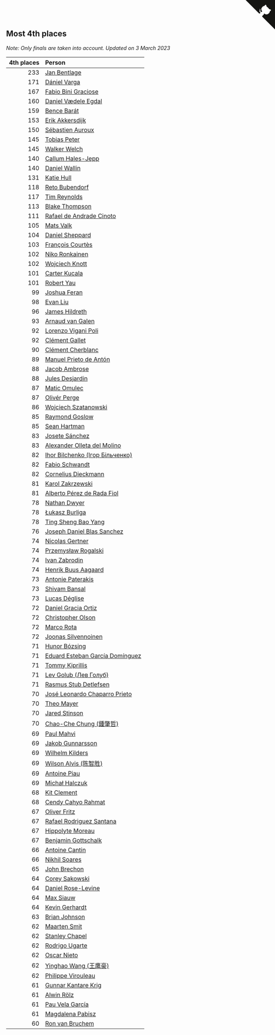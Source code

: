 ## Most 4th places

*Note: Only finals are taken into account.*
*Updated on  3 March 2023*

| 4th places | Person |
| ---: | :--- |
| 233 | [Jan Bentlage](https://www.worldcubeassociation.org/persons/2010BENT01) |
| 171 | [Dániel Varga](https://www.worldcubeassociation.org/persons/2008VARG01) |
| 167 | [Fabio Bini Graciose](https://www.worldcubeassociation.org/persons/2010GRAC02) |
| 160 | [Daniel Vædele Egdal](https://www.worldcubeassociation.org/persons/2013EGDA01) |
| 159 | [Bence Barát](https://www.worldcubeassociation.org/persons/2008BARA01) |
| 153 | [Erik Akkersdijk](https://www.worldcubeassociation.org/persons/2005AKKE01) |
| 150 | [Sébastien Auroux](https://www.worldcubeassociation.org/persons/2008AURO01) |
| 145 | [Tobias Peter](https://www.worldcubeassociation.org/persons/2014PETE03) |
| 145 | [Walker Welch](https://www.worldcubeassociation.org/persons/2011WELC01) |
| 140 | [Callum Hales-Jepp](https://www.worldcubeassociation.org/persons/2012HALE01) |
| 140 | [Daniel Wallin](https://www.worldcubeassociation.org/persons/2013WALL03) |
| 131 | [Katie Hull](https://www.worldcubeassociation.org/persons/2010HULL01) |
| 118 | [Reto Bubendorf](https://www.worldcubeassociation.org/persons/2012BUBE01) |
| 117 | [Tim Reynolds](https://www.worldcubeassociation.org/persons/2005REYN01) |
| 113 | [Blake Thompson](https://www.worldcubeassociation.org/persons/2010THOM03) |
| 111 | [Rafael de Andrade Cinoto](https://www.worldcubeassociation.org/persons/2007CINO01) |
| 105 | [Mats Valk](https://www.worldcubeassociation.org/persons/2007VALK01) |
| 104 | [Daniel Sheppard](https://www.worldcubeassociation.org/persons/2009SHEP01) |
| 103 | [François Courtès](https://www.worldcubeassociation.org/persons/2008COUR01) |
| 102 | [Niko Ronkainen](https://www.worldcubeassociation.org/persons/2010RONK01) |
| 102 | [Wojciech Knott](https://www.worldcubeassociation.org/persons/2011KNOT01) |
| 101 | [Carter Kucala](https://www.worldcubeassociation.org/persons/2015KUCA01) |
| 101 | [Robert Yau](https://www.worldcubeassociation.org/persons/2009YAUR01) |
| 99 | [Joshua Feran](https://www.worldcubeassociation.org/persons/2011FERA01) |
| 98 | [Evan Liu](https://www.worldcubeassociation.org/persons/2009LIUE01) |
| 96 | [James Hildreth](https://www.worldcubeassociation.org/persons/2009HILD01) |
| 93 | [Arnaud van Galen](https://www.worldcubeassociation.org/persons/2006GALE01) |
| 92 | [Lorenzo Vigani Poli](https://www.worldcubeassociation.org/persons/2007POLI01) |
| 92 | [Clément Gallet](https://www.worldcubeassociation.org/persons/2004GALL02) |
| 90 | [Clément Cherblanc](https://www.worldcubeassociation.org/persons/2014CHER05) |
| 89 | [Manuel Prieto de Antón](https://www.worldcubeassociation.org/persons/2015ANTO04) |
| 88 | [Jacob Ambrose](https://www.worldcubeassociation.org/persons/2010AMBR01) |
| 88 | [Jules Desjardin](https://www.worldcubeassociation.org/persons/2010DESJ01) |
| 87 | [Matic Omulec](https://www.worldcubeassociation.org/persons/2010OMUL02) |
| 87 | [Olivér Perge](https://www.worldcubeassociation.org/persons/2007PERG01) |
| 86 | [Wojciech Szatanowski](https://www.worldcubeassociation.org/persons/2011SZAT01) |
| 85 | [Raymond Goslow](https://www.worldcubeassociation.org/persons/2014GOSL01) |
| 85 | [Sean Hartman](https://www.worldcubeassociation.org/persons/2016HART02) |
| 83 | [Josete Sánchez](https://www.worldcubeassociation.org/persons/2015SANC18) |
| 83 | [Alexander Olleta del Molino](https://www.worldcubeassociation.org/persons/2008OLLE01) |
| 82 | [Ihor Bilchenko (Ігор Більченко)](https://www.worldcubeassociation.org/persons/2011BILC01) |
| 82 | [Fabio Schwandt](https://www.worldcubeassociation.org/persons/2014SCHW02) |
| 82 | [Cornelius Dieckmann](https://www.worldcubeassociation.org/persons/2009DIEC01) |
| 81 | [Karol Zakrzewski](https://www.worldcubeassociation.org/persons/2014ZAKR01) |
| 81 | [Alberto Pérez de Rada Fiol](https://www.worldcubeassociation.org/persons/2011FIOL01) |
| 78 | [Nathan Dwyer](https://www.worldcubeassociation.org/persons/2011DWYE02) |
| 78 | [Łukasz Burliga](https://www.worldcubeassociation.org/persons/2013BURL01) |
| 78 | [Ting Sheng Bao Yang](https://www.worldcubeassociation.org/persons/2008BAOY01) |
| 76 | [Joseph Daniel Blas Sanchez](https://www.worldcubeassociation.org/persons/2016SANC08) |
| 74 | [Nicolas Gertner](https://www.worldcubeassociation.org/persons/2013GERT01) |
| 74 | [Przemysław Rogalski](https://www.worldcubeassociation.org/persons/2013ROGA02) |
| 74 | [Ivan Zabrodin](https://www.worldcubeassociation.org/persons/2012ZABR01) |
| 74 | [Henrik Buus Aagaard](https://www.worldcubeassociation.org/persons/2006BUUS01) |
| 73 | [Antonie Paterakis](https://www.worldcubeassociation.org/persons/2012PATE01) |
| 73 | [Shivam Bansal](https://www.worldcubeassociation.org/persons/2011BANS02) |
| 73 | [Lucas Déglise](https://www.worldcubeassociation.org/persons/2015DEGL01) |
| 72 | [Daniel Gracia Ortiz](https://www.worldcubeassociation.org/persons/2009ORTI01) |
| 72 | [Christopher Olson](https://www.worldcubeassociation.org/persons/2009OLSO01) |
| 72 | [Marco Rota](https://www.worldcubeassociation.org/persons/2009ROTA01) |
| 72 | [Joonas Silvennoinen](https://www.worldcubeassociation.org/persons/2016SILV07) |
| 71 | [Hunor Bózsing](https://www.worldcubeassociation.org/persons/2009BOZS01) |
| 71 | [Eduard Esteban García Domínguez](https://www.worldcubeassociation.org/persons/2011EDUA01) |
| 71 | [Tommy Kiprillis](https://www.worldcubeassociation.org/persons/2014KIPR01) |
| 71 | [Lev Golub (Лев Голуб)](https://www.worldcubeassociation.org/persons/2014HOLU01) |
| 71 | [Rasmus Stub Detlefsen](https://www.worldcubeassociation.org/persons/2014DETL01) |
| 70 | [José Leonardo Chaparro Prieto](https://www.worldcubeassociation.org/persons/2011CHAP01) |
| 70 | [Theo Mayer](https://www.worldcubeassociation.org/persons/2012MAYE01) |
| 70 | [Jared Stinson](https://www.worldcubeassociation.org/persons/2014STIN01) |
| 70 | [Chao-Che Chung (鍾肇哲)](https://www.worldcubeassociation.org/persons/2012CHON03) |
| 69 | [Paul Mahvi](https://www.worldcubeassociation.org/persons/2012MAHV01) |
| 69 | [Jakob Gunnarsson](https://www.worldcubeassociation.org/persons/2015GUNN01) |
| 69 | [Wilhelm Kilders](https://www.worldcubeassociation.org/persons/2010KILD02) |
| 69 | [Wilson Alvis (陈智胜)](https://www.worldcubeassociation.org/persons/2011ALVI01) |
| 69 | [Antoine Piau](https://www.worldcubeassociation.org/persons/2008PIAU01) |
| 69 | [Michał Halczuk](https://www.worldcubeassociation.org/persons/2006HALC01) |
| 68 | [Kit Clement](https://www.worldcubeassociation.org/persons/2008CLEM01) |
| 68 | [Cendy Cahyo Rahmat](https://www.worldcubeassociation.org/persons/2010RAHM02) |
| 67 | [Oliver Fritz](https://www.worldcubeassociation.org/persons/2014FRIT02) |
| 67 | [Rafael Rodriguez Santana](https://www.worldcubeassociation.org/persons/2012SANT12) |
| 67 | [Hippolyte Moreau](https://www.worldcubeassociation.org/persons/2008MORE02) |
| 67 | [Benjamin Gottschalk](https://www.worldcubeassociation.org/persons/2016GOTT01) |
| 66 | [Antoine Cantin](https://www.worldcubeassociation.org/persons/2010CANT02) |
| 66 | [Nikhil Soares](https://www.worldcubeassociation.org/persons/2015SOAR01) |
| 65 | [John Brechon](https://www.worldcubeassociation.org/persons/2010BREC01) |
| 64 | [Corey Sakowski](https://www.worldcubeassociation.org/persons/2011SAKO01) |
| 64 | [Daniel Rose-Levine](https://www.worldcubeassociation.org/persons/2015ROSE01) |
| 64 | [Max Siauw](https://www.worldcubeassociation.org/persons/2017SIAU02) |
| 64 | [Kevin Gerhardt](https://www.worldcubeassociation.org/persons/2013GERH01) |
| 63 | [Brian Johnson](https://www.worldcubeassociation.org/persons/2013JOHN10) |
| 62 | [Maarten Smit](https://www.worldcubeassociation.org/persons/2008SMIT04) |
| 62 | [Stanley Chapel](https://www.worldcubeassociation.org/persons/2016CHAP04) |
| 62 | [Rodrigo Ugarte](https://www.worldcubeassociation.org/persons/2015UGAR01) |
| 62 | [Oscar Nieto](https://www.worldcubeassociation.org/persons/2014NIET03) |
| 62 | [Yinghao Wang (王鹰豪)](https://www.worldcubeassociation.org/persons/2010WANG07) |
| 62 | [Philippe Virouleau](https://www.worldcubeassociation.org/persons/2008VIRO01) |
| 61 | [Gunnar Kantare Krig](https://www.worldcubeassociation.org/persons/2004KRIG01) |
| 61 | [Alwin Rölz](https://www.worldcubeassociation.org/persons/2016ROLZ01) |
| 61 | [Pau Vela García](https://www.worldcubeassociation.org/persons/2009GARC04) |
| 61 | [Magdalena Pabisz](https://www.worldcubeassociation.org/persons/2017PABI01) |
| 60 | [Ron van Bruchem](https://www.worldcubeassociation.org/persons/2003BRUC01) |


<a href="https://github.com/jonatanklosko/wca_statistics" class="github-corner" aria-label="View source on Github"><svg width="80" height="80" viewBox="0 0 250 250" style="fill:#151513; color:#fff; position: absolute; top: 0; border: 0; right: 0;" aria-hidden="true"><path d="M0,0 L115,115 L130,115 L142,142 L250,250 L250,0 Z"></path><path d="M128.3,109.0 C113.8,99.7 119.0,89.6 119.0,89.6 C122.0,82.7 120.5,78.6 120.5,78.6 C119.2,72.0 123.4,76.3 123.4,76.3 C127.3,80.9 125.5,87.3 125.5,87.3 C122.9,97.6 130.6,101.9 134.4,103.2" fill="currentColor" style="transform-origin: 130px 106px;" class="octo-arm"></path><path d="M115.0,115.0 C114.9,115.1 118.7,116.5 119.8,115.4 L133.7,101.6 C136.9,99.2 139.9,98.4 142.2,98.6 C133.8,88.0 127.5,74.4 143.8,58.0 C148.5,53.4 154.0,51.2 159.7,51.0 C160.3,49.4 163.2,43.6 171.4,40.1 C171.4,40.1 176.1,42.5 178.8,56.2 C183.1,58.6 187.2,61.8 190.9,65.4 C194.5,69.0 197.7,73.2 200.1,77.6 C213.8,80.2 216.3,84.9 216.3,84.9 C212.7,93.1 206.9,96.0 205.4,96.6 C205.1,102.4 203.0,107.8 198.3,112.5 C181.9,128.9 168.3,122.5 157.7,114.1 C157.9,116.9 156.7,120.9 152.7,124.9 L141.0,136.5 C139.8,137.7 141.6,141.9 141.8,141.8 Z" fill="currentColor" class="octo-body"></path></svg></a><style>.github-corner:hover .octo-arm{animation:octocat-wave 560ms ease-in-out}@keyframes octocat-wave{0%,100%{transform:rotate(0)}20%,60%{transform:rotate(-25deg)}40%,80%{transform:rotate(10deg)}}@media (max-width:500px){.github-corner:hover .octo-arm{animation:none}.github-corner .octo-arm{animation:octocat-wave 560ms ease-in-out}}</style>
